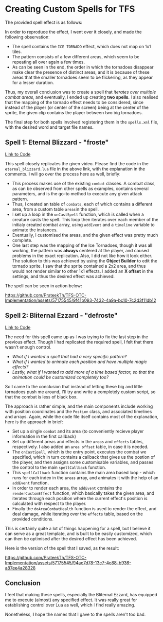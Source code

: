 # Creating Custom Spells for TFS

The provided spell effect is as follows:

In order to reproduce the effect, I went over it closely, and made the following observation:

- The spell contains the `ICE TORNADO` effect, which does not map on 1x1 tiles.
- The pattern consists of a few different areas, which seem to be repeating all over again a few times.
- As can be seen in the end, the order in which the tornadoes disappear make clear the presence of distinct areas, and it is because of these areas that the smaller tornadoes seem to be flickering, as they appear for a lesser duration.

Thus, my overall conclusion was to create a spell that _iterates over multiple combat areas_, and eventually, I ended up creating **two spells**. I also realised that the mapping of the tornado effect needs to be considered, since instead of the player (or center of the screen) being at the center of the sprite, the given clip contains the player between two big tornadoes.

The final step for both spells involved registering them in the `spells.xml` file, with the desired word and target file names.

## Spell 1: Eternal Blizzard - "froste"

[Link to Code](https://github.com/PrateekTh/TFS-OTC-Implementation/blob/main/the-forgotten-server-1.4.2/data/spells/scripts/attack/eternal_blizzard.lua)

This spell closely replicates the given video. Please find the code in the `eternal_blizzard.lua` file in the above link, with the explanation in the comments. I will go over the process here as well, briefly:

- This process makes use of the existing `combat` classes. A combat class, as can be observed from other spells as examples, contains several parameters, and is the go-to method to execute any given attack pattern.
- Thus, I created an table of `combats`, each of which contains a different area, from a custom table `areas`in the spell.
- I set up a loop in the `onCastSpell` function, which is called when a creature casts the spell. This loop then iterates over each member of the initialy created combat array, using `addEvent` and a `timeline` variable to animate the instances.
- Eventually, I customised the areas, and the given effect was pretty much complete.
- One last step was the mapping of the Ice Tornadoes, though it was all working, the pattern was **always** centered at the player, and caused problems in the exact replication. Also, I did not like how it look either. The solution to this was achieved by using the **Object Builder** to edit the tornado sprite. I saw that the sprite contained a 2x2 area, and thus would not render similar to other 1x1 effects. I added an **X offset** in the settings, and thus the desired effect was achieved.

The spell can be seen in action below:


https://github.com/PrateekTh/TFS-OTC-Implementation/assets/57175545/9f41b093-7432-4a9a-bc10-7c2d3f11db12


## Spell 2: Bliternal Ezzard - "defroste"

[Link to Code](https://github.com/PrateekTh/TFS-OTC-Implementation/blob/main/the-forgotten-server-1.4.2/data/spells/scripts/attack/bliternal_ezzard.lua)

The need for this spell came up as I was trying to fix the last step in the previous effect. Though I had replicated the required spell, I felt that there wasn't enough control.

- _What if I wanted a spell that had a very specific pattern?_
- _What if I wanted to animate each position and have multiple magic effects?_
- _Lastly, what if I wanted to add more of a time based factor, so that the animation could be customized completely too?_

So I came to the conclusion that instead of letting these big and little tornadoes push me around, I'll try and write a completely custom script, so that the combat is less of black box.

The approach is rather simple, and the main components include working with position coordinates and the `Postion` class, and associated timelines and arrays. Again, while the code file itself contains most of the explanation, here is the approach in brief:

- Set up a single `combat` and its area (to conveniently recieve player information in the first callback)
- Set up different areas and effects in the `areas` and `effects` tables, respectively. I also added an `area offset` table, in case it is needed.
- The `onCastSpell`, which is the entry point, executes the combat we specified, which in turn contains a callback that gives us the postion of the player, and then assigns some customisable variables, and passes the control to the main `spellCallback` function.
- This `spellCallback` function contains the main area based loop - which runs for each index in the `areas` array, and animates it with the help of an `addEvent` function.
- In order to render each area, the `addEvent` contains the `renderCustomEffect` function, which basically takes the given area, and iterates through each position where the current effect's position is calculated with respect to the player.
- Finally the `doAreaCombatHealth` function is used to render the effect, and deal damage, while iterating over the `effects` table, based on the provided conditions.

This is certainly quite a lot of things happening for a spell, but I believe it can serve as a great template, and is built to be easily customized, which can then be optimised after the desired effect has been achieved.

Here is the version of the spell that I saved, as the result:


https://github.com/PrateekTh/TFS-OTC-Implementation/assets/57175545/94ae7d78-13c7-4e88-b936-a87ee4a28328


## Conclusion

I feel that making these spells, especially the Bliternal Ezzard, has equipped me to execute (almost) any specified effect. It was really great for establishing control over Lua as well, which I find really amazing.

Nonetheless, I hope the names that I gave to the spells aren't too bad.
